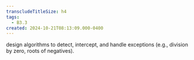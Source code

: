 ```yaml
---
transcludeTitleSize: h4
tags:
  - B3.3
created: 2024-10-21T08:13:09.000-0400
---
```

design algorithms to detect, intercept, and handle exceptions (e.g., division by zero, roots of negatives).